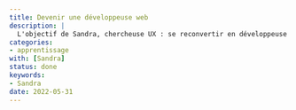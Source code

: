 ```yaml
---
title: Devenir une développeuse web
description: |
  L'objectif de Sandra, chercheuse UX : se reconvertir en développeuse web grâce à un _bootcamp_ et un contrat en alternance de 9 mois.
categories:
- apprentissage
with: [Sandra]
status: done
keywords:
- Sandra
date: 2022-05-31
---
```


